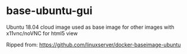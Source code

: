 # base-ubuntu-gui
Ubuntu 18.04 cloud image used as base image for other images with x11vnc/noVNC for html5 view

Ripped from: https://github.com/linuxserver/docker-baseimage-ubuntu
